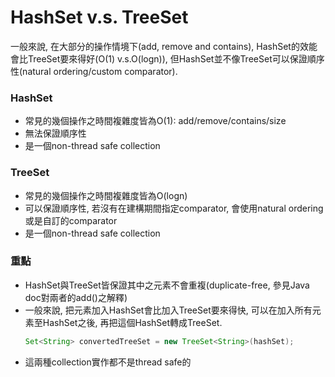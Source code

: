 # HashSet v.s. TreeSet

一般來說, 在大部分的操作情境下\(add, remove and contains\), HashSet的效能會比TreeSet要來得好\(O\(1\) v.s.O\(logn\)\), 但HashSet並不像TreeSet可以保證順序性\(natural ordering/custom comparator\).

### HashSet

* 常見的幾個操作之時間複雜度皆為O\(1\): add/remove/contains/size
* 無法保證順序性
* 是一個non-thread safe collection

### TreeSet

* 常見的幾個操作之時間複雜度皆為O\(logn\)
* 可以保證順序性, 若沒有在建構期間指定comparator, 會使用natural ordering或是自訂的comparator
* 是一個non-thread safe collection

### 重點

* HashSet與TreeSet皆保證其中之元素不會重複\(duplicate-free, 參見Java doc對兩者的add\(\)之解釋\)
* 一般來說, 把元素加入HashSet會比加入TreeSet要來得快, 可以在加入所有元素至HashSet之後, 再把這個HashSet轉成TreeSet.
  ```java
  Set<String> convertedTreeSet = new TreeSet<String>(hashSet);
  ```
* 這兩種collection實作都不是thread safe的





